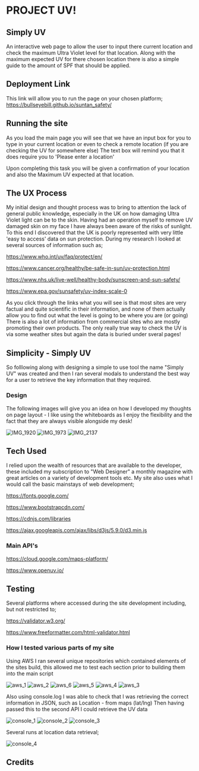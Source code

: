 #   PROJECT UV!

## Simply UV
An interactive web page to allow the user to input there current location and check the maximum Ultra Violet level for that location.
Along with the maximum expected UV for there chosen location there is also a simple guide to the amount of SPF that should be applied.

## Deployment Link

This link will allow you to run the page on your chosen platform;
https://bullseyebill.github.io/suntan_safety/

## Running the site

As you load the main page you will see that we have an input box for you to type in your current location or even to check a remote location
(if you are checking  the UV for somewhere else)
The text box will remind you that it does require you to 'Please enter a location'

Upon completing this task you will be given a confirmation of your location and also the Maximum UV expected at that location.

## The UX Process

My initial design and thought process was to bring to attention the lack of general public knowledge, especially in the UK on how damaging 
Ultra Violet light can be to the skin.
Having had an operation myself to remove  UV damaged skin on my face I have always been aware of the risks of sunlight.
To this end I discovered that the UK is poorly represented with very little 'easy to access' data on sun protection.
During my research I looked at several sources of information such as;

https://www.who.int/uv/faq/protect/en/

https://www.cancer.org/healthy/be-safe-in-sun/uv-protection.html

https://www.nhs.uk/live-well/healthy-body/sunscreen-and-sun-safety/

https://www.epa.gov/sunsafety/uv-index-scale-0

As you click through the links what you will see is that most sites are very factual and quite scientific in their
information, and none of them actually allow you to find out what the level is going to be where you are (or going)
There is also a lot of information from commercial sites who are mostly promoting their own products.
The only really true way to check the UV is via some weather sites but again the data is buried under sveral pages!

## Simplicity - Simply UV

So folllowing along with designing a simple to use tool the name "Simply UV" was created and then I ran several modals
to understand the best way for a user to retrieve the key information that they required.

### Design

The following images will give you an idea on how I developed my thoughts on page layout - I like using the whiteboards
as I enjoy the flexibility and the fact that they are always visible alongside my desk!

![IMG_1920](https://user-images.githubusercontent.com/38462360/63028442-bad6d200-bea6-11e9-998a-ebfac59ff119.JPG)
![IMG_1973](https://user-images.githubusercontent.com/38462360/63028443-bad6d200-bea6-11e9-9a8c-771d020744df.JPG)
![IMG_2137](https://user-images.githubusercontent.com/38462360/63028445-bad6d200-bea6-11e9-83dd-b6266ebb9928.jpg)

## Tech Used

I relied upon the wealth of resources that are available to the developer, these included my subscription to "Web Designer"
a monthly magazine with great articles on a variety of development tools etc.
My site also uses what I would call the basic mainstays of web development;

https://fonts.google.com/

https://www.bootstrapcdn.com/

https://cdnjs.com/libraries

https://ajax.googleapis.com/ajax/libs/d3js/5.9.0/d3.min.js

### Main API's

https://cloud.google.com/maps-platform/

https://www.openuv.io/

## Testing

Several platforms where accessed during the site development including, but not restricted to;

https://validator.w3.org/

https://www.freeformatter.com/html-validator.html

### How I tested various parts of my site

Using AWS I ran several unique repositories which contained elements of the sites build, this allowed me to test each section prior to building them into the main script

![aws_1](https://user-images.githubusercontent.com/38462360/63030109-b19b3480-bea9-11e9-8ac6-5753b72bea27.png)
![aws_2](https://user-images.githubusercontent.com/38462360/63030110-b19b3480-bea9-11e9-958a-363916b1c652.png)
![aws_6](https://user-images.githubusercontent.com/38462360/63030111-b19b3480-bea9-11e9-9886-344b7f44f4a9.png)
![aws_5](https://user-images.githubusercontent.com/38462360/63030112-b233cb00-bea9-11e9-9c61-2adb326a9980.png)
![aws_4](https://user-images.githubusercontent.com/38462360/63030113-b233cb00-bea9-11e9-98df-fb2a25b004ff.png)
![aws_3](https://user-images.githubusercontent.com/38462360/63030114-b233cb00-bea9-11e9-9025-8f56fd177250.png)


Also using console.log I was able to check that I was retrieving the correct information in JSON, such as Location - from maps
(lat/lng) Then having passed this to the second API I could retrieve the UV data

![console_1](https://user-images.githubusercontent.com/38462360/63032422-aea24300-bead-11e9-8529-6dab39809ba2.png)
![console_2](https://user-images.githubusercontent.com/38462360/63032423-af3ad980-bead-11e9-941a-1e53149b4ede.png)
![console_3](https://user-images.githubusercontent.com/38462360/63032424-af3ad980-bead-11e9-9f27-1140e2765481.png)

Several runs at location data retrieval;

![console_4](https://user-images.githubusercontent.com/38462360/63032428-af3ad980-bead-11e9-96c3-c2543fb0ebd9.png)







## Credits


     
     
     
     
    
